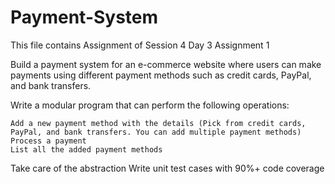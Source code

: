 # Payment-System
This file contains Assignment of Session 4 Day 3 Assignment 1

Build a payment system for an e-commerce website where users can make payments using different payment methods such as credit cards, PayPal, and bank transfers.

Write a modular program that can perform the following operations:

    Add a new payment method with the details (Pick from credit cards, PayPal, and bank transfers. You can add multiple payment methods)
    Process a payment
    List all the added payment methods

 Take care of the abstraction
 Write unit test cases with 90%+ code coverage
